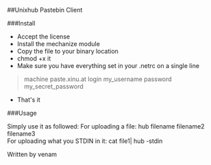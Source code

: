 ##Unixhub Pastebin Client

###Install

* Accept the license
* Install the mechanize module
* Copy the file to your binary location
* chmod +x it
* Make sure you have everything set in your .netrc on a single line
> machine paste.xinu.at login my_username password my_secret_password
* That's it

###Usage

Simply use it as followed:
    For uploading a file: hub filename filename2 filename3  
    For uploading what you STDIN in it: cat file1| hub -stdin

Written by venam


